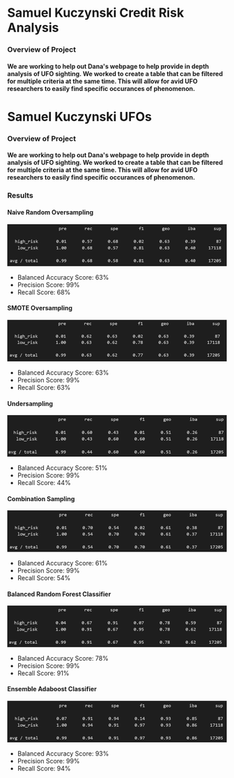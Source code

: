# Samuel Kuczynski Credit Risk Analysis

### Overview of Project

#### We are working to help out Dana's webpage to help provide in depth analysis of UFO sighting. We worked to create a table that can be filtered for multiple criteria at the same time. This will allow for avid UFO researchers to easily find specific occurances of phenomenon.


# Samuel Kuczynski UFOs

### Overview of Project

#### We are working to help out Dana's webpage to help provide in depth analysis of UFO sighting. We worked to create a table that can be filtered for multiple criteria at the same time. This will allow for avid UFO researchers to easily find specific occurances of phenomenon.

### Results

#### Naive Random Oversampling
![Naive Sampling](https://github.com/SKuczynski17/Credit_Risk_Analysis/blob/main/Supervised%20Learning%20Challenge/Photos/Naive_Oversampling.png)
* Balanced Accuracy Score: 63%
* Precision Score: 99%
* Recall Score: 68%
#### SMOTE Oversampling
![SMOTE Sampling](https://github.com/SKuczynski17/Credit_Risk_Analysis/blob/main/Supervised%20Learning%20Challenge/Photos/SMOTE_Oversampling.png)
* Balanced Accuracy Score: 63%
* Precision Score: 99%
* Recall Score: 63%
#### Undersampling
![Undersampling](https://github.com/SKuczynski17/Credit_Risk_Analysis/blob/main/Supervised%20Learning%20Challenge/Photos/Undersampling.png)
* Balanced Accuracy Score: 51%
* Precision Score: 99%
* Recall Score: 44%
#### Combination Sampling
![Combination Sampling](https://github.com/SKuczynski17/Credit_Risk_Analysis/blob/main/Supervised%20Learning%20Challenge/Photos/Combination_Sampling.png)
* Balanced Accuracy Score: 61%
* Precision Score: 99%
* Recall Score: 54%
#### Balanced Random Forest Classifier
![Balanced Forest Classifier](https://github.com/SKuczynski17/Credit_Risk_Analysis/blob/main/Supervised%20Learning%20Challenge/Photos/Balanced_Random_Forest_Classifier.png)
* Balanced Accuracy Score: 78%
* Precision Score: 99%
* Recall Score: 91%
#### Ensemble Adaboost Classifier
![Ensemble Adaboost Classifier](https://github.com/SKuczynski17/Credit_Risk_Analysis/blob/main/Supervised%20Learning%20Challenge/Photos/Easy_Ensemble_Adaboost_Classifier.png)
* Balanced Accuracy Score: 93%
* Precision Score: 99%
* Recall Score: 94%